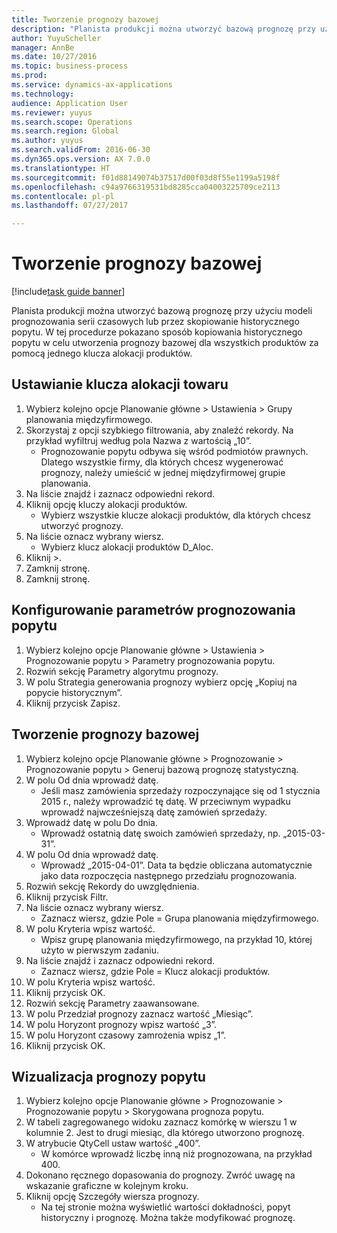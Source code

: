 ```yaml
--- 
title: Tworzenie prognozy bazowej
description: "Planista produkcji można utworzyć bazową prognozę przy użyciu modeli prognozowania serii czasowych lub przez skopiowanie historycznego popytu."
author: YuyuScheller
manager: AnnBe
ms.date: 10/27/2016
ms.topic: business-process
ms.prod: 
ms.service: dynamics-ax-applications
ms.technology: 
audience: Application User
ms.reviewer: yuyus
ms.search.scope: Operations
ms.search.region: Global
ms.author: yuyus
ms.search.validFrom: 2016-06-30
ms.dyn365.ops.version: AX 7.0.0
ms.translationtype: HT
ms.sourcegitcommit: f01d88149074b37517d00f03d8f55e1199a5198f
ms.openlocfilehash: c94a9766319531bd8285cca04003225709ce2113
ms.contentlocale: pl-pl
ms.lasthandoff: 07/27/2017

---
```

# <a name="create-a-baseline-forecast"></a>Tworzenie prognozy bazowej

[!include[task guide banner](../../includes/task-guide-banner.md)]

Planista produkcji można utworzyć bazową prognozę przy użyciu modeli prognozowania serii czasowych lub przez skopiowanie historycznego popytu. W tej procedurze pokazano sposób kopiowania historycznego popytu w celu utworzenia prognozy bazowej dla wszystkich produktów za pomocą jednego klucza alokacji produktów. 


## <a name="set-up-an-item-allocation-key"></a>Ustawianie klucza alokacji towaru
1. Wybierz kolejno opcje Planowanie główne > Ustawienia > Grupy planowania międzyfirmowego.
2. Skorzystaj z opcji szybkiego filtrowania, aby znaleźć rekordy. Na przykład wyfiltruj według pola Nazwa z wartością „10”.
    * Prognozowanie popytu odbywa się wśród podmiotów prawnych. Dlatego wszystkie firmy, dla których chcesz wygenerować prognozy, należy umieścić w jednej międzyfirmowej grupie planowania.  
3. Na liście znajdź i zaznacz odpowiedni rekord.
4. Kliknij opcję kluczy alokacji produktów.
    * Wybierz wszystkie klucze alokacji produktów, dla których chcesz utworzyć prognozy.  
5. Na liście oznacz wybrany wiersz.
    * Wybierz klucz alokacji produktów D_Aloc.  
6. Kliknij >.
7. Zamknij stronę.
8. Zamknij stronę.

## <a name="set-up-the-demand-forecasting-paramters"></a>Konfigurowanie parametrów prognozowania popytu
1. Wybierz kolejno opcje Planowanie główne > Ustawienia > Prognozowanie popytu > Parametry prognozowania popytu.
2. Rozwiń sekcję Parametry algorytmu prognozy.
3. W polu Strategia generowania prognozy wybierz opcję „Kopiuj na popycie historycznym”.
4. Kliknij przycisk Zapisz.

## <a name="create-a-baseline-forecast"></a>Tworzenie prognozy bazowej
1. Wybierz kolejno opcje Planowanie główne > Prognozowanie > Prognozowanie popytu > Generuj bazową prognozę statystyczną.
2. W polu Od dnia wprowadź datę.
    * Jeśli masz zamówienia sprzedaży rozpoczynające się od 1 stycznia 2015 r., należy wprowadzić tę datę. W przeciwnym wypadku wprowadź najwcześniejszą datę zamówień sprzedaży.  
3. Wprowadź datę w polu Do dnia.
    * Wprowadź ostatnią datę swoich zamówień sprzedaży, np. „2015-03-31”.  
4. W polu Od dnia wprowadź datę.
    * Wprowadź „2015-04-01”. Data ta będzie obliczana automatycznie jako data rozpoczęcia następnego przedziału prognozowania.  
5. Rozwiń sekcję Rekordy do uwzględnienia.
6. Kliknij przycisk Filtr.
7. Na liście oznacz wybrany wiersz.
    * Zaznacz wiersz, gdzie Pole = Grupa planowania międzyfirmowego.  
8. W polu Kryteria wpisz wartość.
    * Wpisz grupę planowania międzyfirmowego, na przykład 10, której użyto w pierwszym zadaniu.  
9. Na liście znajdź i zaznacz odpowiedni rekord.
    * Zaznacz wiersz, gdzie Pole = Klucz alokacji produktów.  
10. W polu Kryteria wpisz wartość.
11. Kliknij przycisk OK.
12. Rozwiń sekcję Parametry zaawansowane.
13. W polu Przedział prognozy zaznacz wartość „Miesiąc”.
14. W polu Horyzont prognozy wpisz wartość „3”.
15. W polu Horyzont czasowy zamrożenia wpisz „1”.
16. Kliknij przycisk OK.

## <a name="visualize-the-demand-forecast"></a>Wizualizacja prognozy popytu
1. Wybierz kolejno opcje Planowanie główne > Prognozowanie > Prognozowanie popytu > Skorygowana prognoza popytu.
2. W tabeli zagregowanego widoku zaznacz komórkę w wierszu 1 w kolumnie 2. Jest to drugi miesiąc, dla którego utworzono prognozę.
3. W atrybucie QtyCell ustaw wartość „400”.
    * W komórce wprowadź liczbę inną niż prognozowana, na przykład 400.  
4. Dokonano ręcznego dopasowania do prognozy. Zwróć uwagę na wskazanie graficzne w kolejnym kroku.
5. Kliknij opcję Szczegóły wiersza prognozy.
    * Na tej stronie można wyświetlić wartości dokładności, popyt historyczny i prognozę. Można także modyfikować prognozę.  


